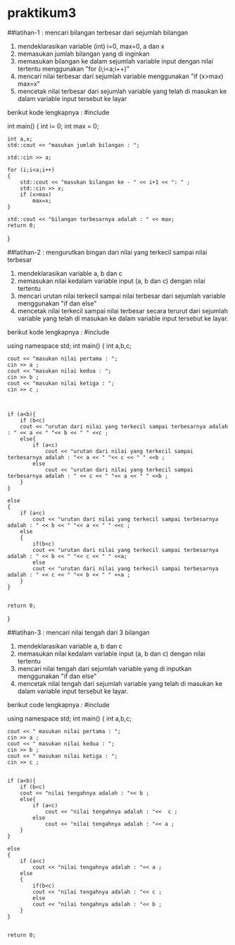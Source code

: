 # praktikum3

##latihan-1 : mencari bilangan terbesar dari sejumlah bilangan
1. mendeklarasikan variable (int) i=0, max=0, a dan x
2. memasukan jumlah bilangan yang di inginkan 
3. memasukan bilangan ke dalam sejumlah variable input dengan nilai tertentu menggunakan "for (i;i<a;i++)"
4. mencari nilai terbesar dari sejumlah variable menggunakan "if (x>max) max=x"
5. mencetak nilai terbesar dari sejumlah variable yang telah di masukan ke dalam variable input tersebut ke layar

berikut kode lengkapnya :
#include <iostream>

int main()
{
	int i= 0;
	int max = 0;

	int a,x;
	std::cout << "masukan jumlah bilangan : ";

	std::cin >> a;

	for (i;i<a;i++)
	{
		std::cout << "masukan bilangan ke - " << i+1 << ": " ;
		std::cin >> x;
		if (x>max)
			max=x;
	}

	std::cout << "bilangan terbesarnya adalah : " << max;
	return 0;
}

##latihan-2 : mengurutkan bingan dari nilai yang terkecil sampai nilai terbesar
1. mendeklarasikan variable a, b dan c
2. memasukan nilai kedalam variable input (a, b dan c) dengan nilai tertentu
3. mencari urutan nilai terkecil sampai nilai terbesar dari sejumlah variable menggunakan "if dan else"
4. mencetak nilai terkecil sampai nilai terbesar secara terurut dari sejumlah variable yang telah di masukan ke dalam variable input tersebut ke layar.

berikut kode lengkapnya :
#include <iostream>

using namespace std;
int main()
{
	int a,b,c;

	cout << "masukan nilai pertama : ";
	cin >> a ;
	cout << "masukan nilai kedua : ";
	cin >> b ;
	cout << "masukan nilai ketiga : ";
	cin >> c ;



	if (a<b){
		if (b<c)
		cout << "urutan dari nilai yang terkecil sampai terbesarnya adalah : " << a << " "<< b << " " <<c ;
		else{
			if (a<c)
				cout << "urutan dari nilai yang terkecil sampai terbesarnya adalah : "<< a << " "<< c << " " <<b ;
			else
				cout << "urutan dari nilai yang terkecil sampai terbesarnya adalah : " << c << " "<< a << " " <<b ;
		}
	}

	else
	{
		if (a<c)
			cout << "urutan dari nilai yang terkecil sampai terbesarnya adalah : " << b << " "<< a << " " <<c ;
		else
		{
			if(b<c)
			cout << "urutan dari nilai yang terkecil sampai terbesarnya adalah : " << b << " "<< c << " " <<a;
			else
			cout << "urutan dari nilai yang terkecil sampai terbesarnya adalah : " << c << " "<< b << " " <<a ;
		}
	}

	
	return 0;
}

##latihan-3 : mencari nilai tengah dari 3 bilangan
1. mendeklarasikan variable a, b dan c
2. memasukan nilai kedalam variable input (a, b dan c) dengan nilai tertentu
3. mencari nilai tengah dari sejumlah variable yang di inputkan menggunakan "if dan else"
4. mencetak nilai tengah dari sejumlah variable yang telah di masukan ke dalam variable input tersebut ke layar.

berikut code lengkapnya :
#include <iostream>

using namespace std;
int main()
{
	int a,b,c;

	cout << " masukan nilai pertama : ";
	cin >> a ;
	cout << " masukan nilai kedua : ";
	cin >> b ;
	cout << " masukan nilai ketiga : ";
	cin >> c ; 


	if (a<b){
		if (b<c)
		cout << "nilai tengahnya adalah : "<< b ;
		else{
			if (a<c)
				cout << "nilai tengahnya adalah : "<<  c ;
			else
				cout << "nilai tengahnya adalah : "<< a ;
		}
	}

	else
	{
		if (a<c)
			cout << "nilai tengahnya adalah : "<< a ;
		else
		{
			if(b<c)
			cout << "nilai tengahnya adalah : "<< c ;
			else
			cout << "nilai tengahnya adalah : "<< b ;
		}
	}

	
	return 0;

